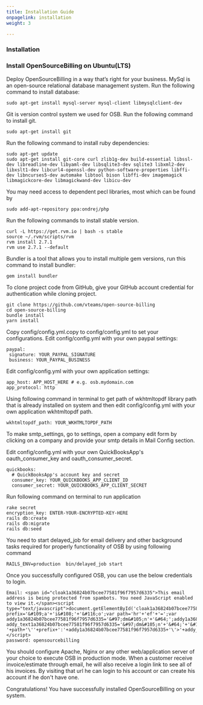 ```yaml
---
title: Installation Guide
onpagelink: installation
weight: 3

---
```


### Installation

### Install OpenSourceBilling on Ubuntu(LTS)

Deploy OpenSourceBilling in a way that’s right for your business. MySql is an open-source relational database management system. Run the following command to install database:

 ```
sudo apt-get install mysql-server mysql-client libmysqlclient-dev
```

Git is version control system we used for OSB. Run the following command to install git.

 ```
sudo apt-get install git 
```

Run the following command to install ruby dependencies:

 ```
sudo apt-get update
sudo apt-get install git-core curl zlib1g-dev build-essential libssl-dev libreadline-dev libyaml-dev libsqlite3-dev sqlite3 libxml2-dev libxslt1-dev libcurl4-openssl-dev python-software-properties libffi-dev libncurses5-dev automake libtool bison libffi-dev imagemagick libmagickcore-dev libmagickwand-dev libicu-dev 
```

You may need access to dependent pecl libraries, most which can be found by

 ```
sudo add-apt-repository ppa:ondrej/php 
```

Run the following commands to install stable version.

 ```
curl -L https://get.rvm.io | bash -s stable
source ~/.rvm/scripts/rvm
rvm install 2.7.1
rvm use 2.7.1 --default 
```

Bundler is a tool that allows you to install multiple gem versions, run this command to install bundler:

 ```
gem install bundler
```

To clone project code from GitHub, give your GitHub account credential for authentication while cloning project.

 ```
git clone https://github.com/vteams/open-source-billing
cd open-source-billing
bundle install
yarn install

```

Copy config/config.yml.copy to config/config.yml to set your configurations. Edit config/config.yml with your own paypal settings:

 ```
paypal:
  signature: YOUR_PAYPAL_SIGNATURE
  business: YOUR_PAYPAL_BUSINESS

```

Edit config/config.yml with your own application settings:

 ```
app_host: APP_HOST_HERE # e.g. osb.mydomain.com
app_protocol: http
```

Using following command in terminal to get path of wkhtmltopdf library path that is already installed on system and then edit config/config.yml with your own application wkhtmltopdf path.

 ```
wkhtmltopdf_path: YOUR_WKHTMLTOPDF_PATH
```

To make smtp\_settings, go to settings, open a company edit form by clicking on a company and provide your smtp details in Mail Config section.

Edit config/config.yml with your own QuickBooksApp's oauth\_consumer\_key and oauth\_consumer\_secret.

 ```
quickbooks:
   # QuickBooksApp's account key and secret
   consumer_key: YOUR_QUICKBOOKS_APP_CLIENT_ID
   consumer_secret: YOUR_QUICKBOOKS_APP_CLIENT_SECRET
```

Run following command on terminal to run application

 ```
rake secret
encryption_key: ENTER-YOUR-ENCRYPTED-KEY-HERE
rails db:create
rails db:migrate
rails db:seed

```

You need to start delayed\_job for email delivery and other background tasks required for properly functionality of OSB by using following command

 ```
RAILS_ENV=production  bin/delayed_job start
```

Once you successfully configured OSB, you can use the below credentials to login.

 ```
Email: <span id="cloak1a36824b07bcee77581f96f7957d6335">This email address is being protected from spambots. You need JavaScript enabled to view it.</span><script type="text/javascript">document.getElementById('cloak1a36824b07bcee77581f96f7957d6335').innerHTML='';var prefix='&#109;a'+'i&#108;'+'&#116;o';var path='hr'+'ef'+'=';var addy1a36824b07bcee77581f96f7957d6335='&#97;dm&#105;n'+'&#64;';addy1a36824b07bcee77581f96f7957d6335=addy1a36824b07bcee77581f96f7957d6335+'&#111;p&#101;ns&#111;&#117;rc&#101;b&#105;ll&#105;ng'+'&#46;'+'&#111;rg';var addy_text1a36824b07bcee77581f96f7957d6335='&#97;dm&#105;n'+'&#64;'+'&#111;p&#101;ns&#111;&#117;rc&#101;b&#105;ll&#105;ng'+'&#46;'+'&#111;rg';document.getElementById('cloak1a36824b07bcee77581f96f7957d6335').innerHTML+='<a '+path+'\''+prefix+':'+addy1a36824b07bcee77581f96f7957d6335+'\'>'+addy_text1a36824b07bcee77581f96f7957d6335+'<\/a>';</script>
password: opensourcebilling
```

You should configure Apache, Nginx or any other web/application server of your choice to execute OSB in production mode. When a customer receive invoice/estimate through email, he will also receive a login link to see all of his invoices. By visiting that url he can login to his account or can create his account if he don't have one.

Congratulations! You have successfully installed OpenSourceBilling on your system.